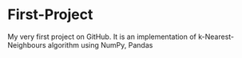 # First-Project
My very first project on GitHub. It is an implementation of k-Nearest-Neighbours algorithm using NumPy, Pandas 
